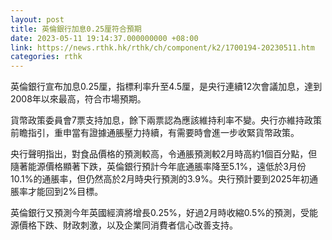 ```yaml
---
layout: post
title: 英倫銀行加息0.25厘符合預期
date: 2023-05-11 19:14:37.000000000 +08:00
link: https://news.rthk.hk/rthk/ch/component/k2/1700194-20230511.htm
categories: rthk
---
```


英倫銀行宣布加息0.25厘，指標利率升至4.5厘，是央行連續12次會議加息，達到2008年以來最高，符合市場預期。

貨幣政策委員會7票支持加息，餘下兩票認為應該維持利率不變。央行亦維持政策前瞻指引，重申當有證據通脹壓力持續，有需要時會進一步收緊貨幣政策。

央行聲明指出，對食品價格的預測較高，令通脹預測較2月時高約1個百分點，但隨著能源價格顯著下跌，英倫銀行預計今年底通脹率降至5.1%，遠低於3月份10.1%的通脹率，但仍然高於2月時央行預測的3.9%。央行預計要到2025年初通脹率才能回到2%目標。

英倫銀行又預測今年英國經濟將增長0.25%，好過2月時收縮0.5%的預測，受能源價格下跌、財政刺激，以及企業同消費者信心改善支持。
